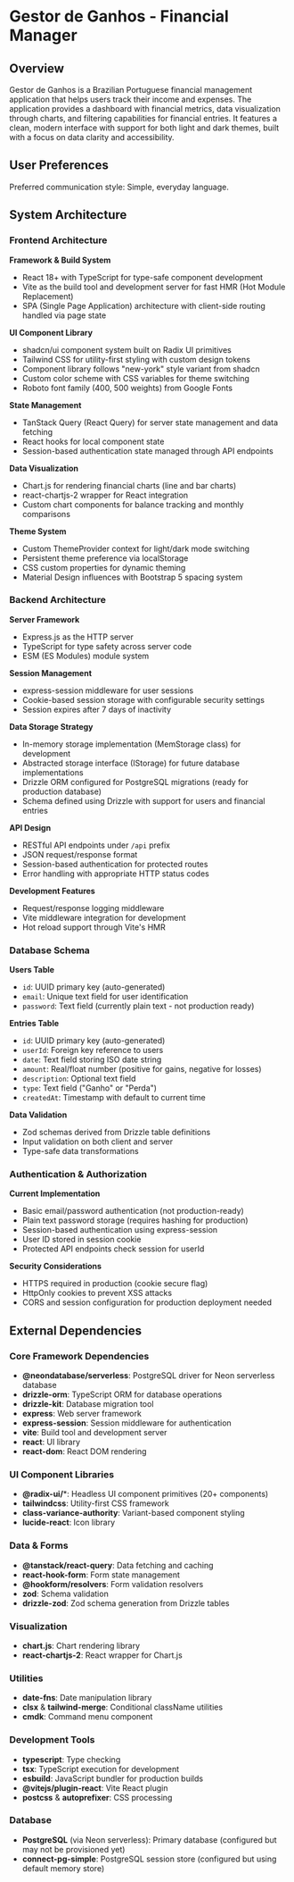 # Gestor de Ganhos - Financial Manager

## Overview

Gestor de Ganhos is a Brazilian Portuguese financial management application that helps users track their income and expenses. The application provides a dashboard with financial metrics, data visualization through charts, and filtering capabilities for financial entries. It features a clean, modern interface with support for both light and dark themes, built with a focus on data clarity and accessibility.

## User Preferences

Preferred communication style: Simple, everyday language.

## System Architecture

### Frontend Architecture

**Framework & Build System**
- React 18+ with TypeScript for type-safe component development
- Vite as the build tool and development server for fast HMR (Hot Module Replacement)
- SPA (Single Page Application) architecture with client-side routing handled via page state

**UI Component Library**
- shadcn/ui component system built on Radix UI primitives
- Tailwind CSS for utility-first styling with custom design tokens
- Component library follows "new-york" style variant from shadcn
- Custom color scheme with CSS variables for theme switching
- Roboto font family (400, 500 weights) from Google Fonts

**State Management**
- TanStack Query (React Query) for server state management and data fetching
- React hooks for local component state
- Session-based authentication state managed through API endpoints

**Data Visualization**
- Chart.js for rendering financial charts (line and bar charts)
- react-chartjs-2 wrapper for React integration
- Custom chart components for balance tracking and monthly comparisons

**Theme System**
- Custom ThemeProvider context for light/dark mode switching
- Persistent theme preference via localStorage
- CSS custom properties for dynamic theming
- Material Design influences with Bootstrap 5 spacing system

### Backend Architecture

**Server Framework**
- Express.js as the HTTP server
- TypeScript for type safety across server code
- ESM (ES Modules) module system

**Session Management**
- express-session middleware for user sessions
- Cookie-based session storage with configurable security settings
- Session expires after 7 days of inactivity

**Data Storage Strategy**
- In-memory storage implementation (MemStorage class) for development
- Abstracted storage interface (IStorage) for future database implementations
- Drizzle ORM configured for PostgreSQL migrations (ready for production database)
- Schema defined using Drizzle with support for users and financial entries

**API Design**
- RESTful API endpoints under `/api` prefix
- JSON request/response format
- Session-based authentication for protected routes
- Error handling with appropriate HTTP status codes

**Development Features**
- Request/response logging middleware
- Vite middleware integration for development
- Hot reload support through Vite's HMR

### Database Schema

**Users Table**
- `id`: UUID primary key (auto-generated)
- `email`: Unique text field for user identification
- `password`: Text field (currently plain text - not production ready)

**Entries Table**
- `id`: UUID primary key (auto-generated)
- `userId`: Foreign key reference to users
- `date`: Text field storing ISO date string
- `amount`: Real/float number (positive for gains, negative for losses)
- `description`: Optional text field
- `type`: Text field ("Ganho" or "Perda")
- `createdAt`: Timestamp with default to current time

**Data Validation**
- Zod schemas derived from Drizzle table definitions
- Input validation on both client and server
- Type-safe data transformations

### Authentication & Authorization

**Current Implementation**
- Basic email/password authentication (not production-ready)
- Plain text password storage (requires hashing for production)
- Session-based authentication using express-session
- User ID stored in session cookie
- Protected API endpoints check session for userId

**Security Considerations**
- HTTPS required in production (cookie secure flag)
- HttpOnly cookies to prevent XSS attacks
- CORS and session configuration for production deployment needed

## External Dependencies

### Core Framework Dependencies
- **@neondatabase/serverless**: PostgreSQL driver for Neon serverless database
- **drizzle-orm**: TypeScript ORM for database operations
- **drizzle-kit**: Database migration tool
- **express**: Web server framework
- **express-session**: Session middleware for authentication
- **vite**: Build tool and development server
- **react**: UI library
- **react-dom**: React DOM rendering

### UI Component Libraries
- **@radix-ui/***: Headless UI component primitives (20+ components)
- **tailwindcss**: Utility-first CSS framework
- **class-variance-authority**: Variant-based component styling
- **lucide-react**: Icon library

### Data & Forms
- **@tanstack/react-query**: Data fetching and caching
- **react-hook-form**: Form state management
- **@hookform/resolvers**: Form validation resolvers
- **zod**: Schema validation
- **drizzle-zod**: Zod schema generation from Drizzle tables

### Visualization
- **chart.js**: Chart rendering library
- **react-chartjs-2**: React wrapper for Chart.js

### Utilities
- **date-fns**: Date manipulation library
- **clsx** & **tailwind-merge**: Conditional className utilities
- **cmdk**: Command menu component

### Development Tools
- **typescript**: Type checking
- **tsx**: TypeScript execution for development
- **esbuild**: JavaScript bundler for production builds
- **@vitejs/plugin-react**: Vite React plugin
- **postcss** & **autoprefixer**: CSS processing

### Database
- **PostgreSQL** (via Neon serverless): Primary database (configured but may not be provisioned yet)
- **connect-pg-simple**: PostgreSQL session store (configured but using default memory store)